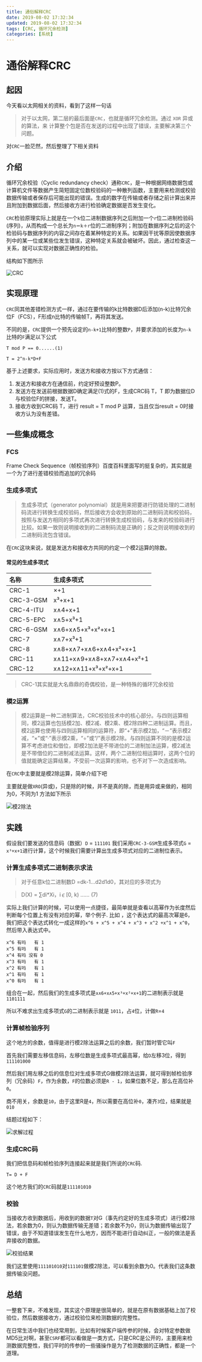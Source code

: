 ```yaml
---
title: 通俗解释CRC
date: 2019-08-02 17:32:34
updated: 2019-08-02 17:32:34
tags: [CRC, 循环冗余检测]
categories: [系统]
---
```


# 通俗解释CRC

## 起因
今天看以太网相关的资料，看到了这样一句话

>对于以太网，第二层的最后面是`CRC`，也就是循环冗余检测。通过 `XOR` 异或的算法，来 计算整个包是否在发送的过程中出现了错误，主要解决第三个问题。

对`CRC`一脸茫然，然后整理了下相关资料

<!-- more -->

## 介绍
循环冗余校验（Cyclic redundancy check）通称`CRC`，是一种根据网络数据包或计算机文件等数据产生简短固定位数校验码的一种散列函数，主要用来检测或校验数据传输或者保存后可能出现的错误。生成的数字在传输或者存储之前计算出来并且附加到数据后面，然后接收方进行检验确定数据是否发生变化。

`CRC`检验原理实际上就是在一个`k`位二进制数据序列之后附加一个`r`位二进制检验码(序列)，从而构成一个总长为`n＝k＋r`位的二进制序列；附加在数据序列之后的这个检验码与数据序列的内容之间存在着某种特定的关系。如果因干扰等原因使数据序列中的某一位或某些位发生错误，这种特定关系就会被破坏。因此，通过检查这一关系，就可以实现对数据正确性的检验。

结构如下图所示

![CRC](https://gss1.bdstatic.com/9vo3dSag_xI4khGkpoWK1HF6hhy/baike/s%3D250/sign=69198db8bda1cd1101b675258913c8b0/a50f4bfbfbedab64928a2448f036afc378311eb9.jpg)

## 实现原理

`CRC`同其他差错检测方式一样，通过在要传输的k比特数据D后添加(n-k)比特冗余位F（FCS），F形成n比特的传输帧T，再将其发送。

不同的是，`CRC`提供一个预先设定的`n-k+1`比特的整数`P`，并要求添加的长度为`n-k`比特的`F`满足以下公式

```
T mod P == 0......(1)

T = 2^n-k*D+F
```

基于上述要求，实际应用时，发送方和接收方按以下方式通信：

1. 发送方和接收方在通信前，约定好预设整数P。
2. 发送方在发送前根据数据D确定满足(1)式的F，生成CRC码 T，T 即为数据位D与校验位F的拼接，发送T。
3. 接收方收到CRC码 T，进行 result = T mod P 运算，当且仅当result = 0时接收方认为没有差错。

## 一些集成概念

### FCS
Frame Check Sequence（帧校验序列）百度百科里面写的挺复杂的，其实就是一个为了进行差错校验而追加的冗余码

### 生成多项式

>生成多项式（generator polynomial）就是用来把要进行防错处理的二进制码流进行转换生成校验码，然后接收方会收到原始的二进制码流和校验码，按照与发送方相同的多项式再次进行转换生成校验码，与发来的校验码进行比较。如果一致则说明接收到的二进制码流是正确的；反之则说明接收到的二进制码流包含错误。

在`CRC`这块来说，就是发送方和接收方共同的约定一个模2运算的除数。

#### 常见的生成多项式
|名称|生成多项式|
|:--|:--|
|CRC-1|×+1|
|CRC-3-GSM|x³+x+1|
|CRC-4-ITU|x∧4+x+1|
|CRC-5-EPC|x∧5+x³+1|
|CRC-6-GSM|x∧6+x∧5+x³+x²+x+1|
|CRC-7|x∧7+x³+1|
|CRC-8|x∧8+x∧7+x∧6+x∧4+x²+x+1|
|CRC-11|x∧11+x∧9+x∧8+x∧7+x∧4+x²+1|
|CRC-12|x∧12+x∧11+x³+x²+x+1|

>CRC-1其实就是大名鼎鼎的奇偶校验，是一种特殊的循环冗余校验

### 模2运算

> 模2运算是一种二进制算法，CRC校验技术中的核心部分。与四则运算相同，模2运算也包括模2加、模2减、模2乘、模2除四种二进制运算。而且，模2运算也使用与四则运算相同的运算符，即“+”表示模2加，“－”表示模2减，“×”或“·”表示模2乘，“÷”或“/”表示模2除。与四则运算不同的是模2运算不考虑进位和借位，即模2加法是不带进位的二进制加法运算，模2减法是不带借位的二进制减法运算。这样，两个二进制位相运算时，这两个位的值就能确定运算结果，不受前一次运算的影响，也不对下一次造成影响。

在`CRC`中主要就是模2除运算，简单介绍下吧

主要就是做`XRO`(异或)，只是除的时候，并不是真的除，而是用异或来做的，相同为0，不同为1 方法如下所示

![模2除法](https://gss0.bdstatic.com/94o3dSag_xI4khGkpoWK1HF6hhy/baike/c0%3Dbaike116%2C5%2C5%2C116%2C38/sign=e86d3c898b18367ab984778f4f1ae0b1/f3d3572c11dfa9ecd22fa7b76fd0f703918fc109.jpg)


## 实践

假设我们要发送的信息码（数据）`D` = `111101` 我们采用`CRC-3-GSM`生成多项式`G` = `x³+x+1`进行计算，这个时候我们需要计算出生成多项式对应的二进制位表示。

### 计算生成多项式二进制表示求法

>对于任意k位二进制数D =dk-1…d2d1d0，其对应的多项式为

>D(X) = ∑di*Xi，i∊[0, k) …… (7)

实际上我们计算的时候，可以使用一点捷径，最简单就是查看以高幂作为长度然后判断每个位置上有没有对应的幂，举个例子.
比如 ，这个表达式的最高次幂是6，我们把这个表达式转化一成这样的`x^6 + x^5 + x^4 + x^3 + x^2 +x^1 + x^0`，然后带入表达式中。

```
x^6 有吗   有 1
x^5 有吗   有 1
x^4 有吗 没有 0
x^3 有吗   有 1
x^2 有吗   有 1
x^1 有吗   有 1
x^0 有吗   有 1
```

组合在一起，然后我们的生成多项式是`x∧6+x∧5+x³+x²+x+1`的二进制表示就是`1101111`

所以不难求出生成多项式`G`的二进制表示就是 `1011`，占`4`位，计做`R`=`4`

### 计算帧检验序列
这个地方的余数，值得是进行模2除法运算之后的余数，我们暂时管它叫`F`

首先我们需要左移信息码，左移位数是生成多项式最高幂，给`D`左移3位，得到`111101000`

然后我们用左移之后的信息位对生成多项式G做模2除法运算，就可得到帧检验序列（冗余码）`F`，作为余数，`F`的位数必须是`R - 1`，如果位数不足，那么在高位补`0`。

商不用关，余数是`10`，由于这里R是`4`，所以需要在高位补`0`，凑齐`3`位，结果就是`010`

结题过程如下：

![求解过程](https://dev.tencent.com/u/lightWay/p/notebook/git/raw/master/imageHost/2019/08/1.jpg)

### 生成CRC码
我们把信息码和帧检验序列连接起来就是我们所说的`CRC`码.

```
T= D + F
```

这个地方我们的`CRC`码就是`111101010`

### 校验
当接收方收到数据后，用收到的数据`T`对G（事先约定好的生成多项式）进行模2除法，若余数为0，则认为数据传输无差错；若余数不为0，则认为数据传输出现了错误，由于不知道错误发生在什么地方，因而不能进行自动纠正，一般的做法是丢弃接收的数据。

![校验结果](https://dev.tencent.com/u/lightWay/p/notebook/git/raw/master/imageHost/2019/08/2.jpg)

我们这里使用`111101010`对`111101`做模2除法，可以看到余数为0。代表我们这条数据传输没问题。

## 总结
一整套下来，不难发现，其实这个原理是很简单的，就是在原有数据基础上加了校验位，然后数据接收方，通过校验位来检测数据的完整性。

在日常生活中我们也经常用到，比如有时候客户端传参的时候，会对特定参数做MD5比对啊，甚至`CSRF`都可以看做是一类方式，只是CRC是公开的，主要用来检测数据完整性，我们平时的传参的一些骚操作是为了检测数据的正确性，都是一个道理。